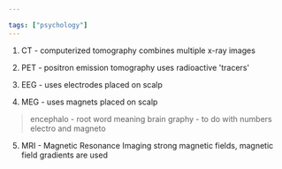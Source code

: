 ```yaml
---

tags: ["psychology"]
---
```


1. CT - computerized tomography
   combines multiple x-ray images
   
2. PET - positron emission tomography
uses radioactive 'tracers'
 
3. EEG - uses electrodes placed on scalp
4. MEG - uses magnets placed on scalp
>encephalo - root word meaning brain
>graphy - to do with numbers
>electro and magneto

5. MRI - Magnetic Resonance Imaging
   strong magnetic fields, magnetic field gradients are used 
   
